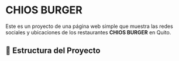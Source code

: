 # CHIOS BURGER

Este es un proyecto de una página web simple que muestra las redes sociales y ubicaciones de los restaurantes **CHIOS BURGER** en Quito.

## 📁 Estructura del Proyecto
